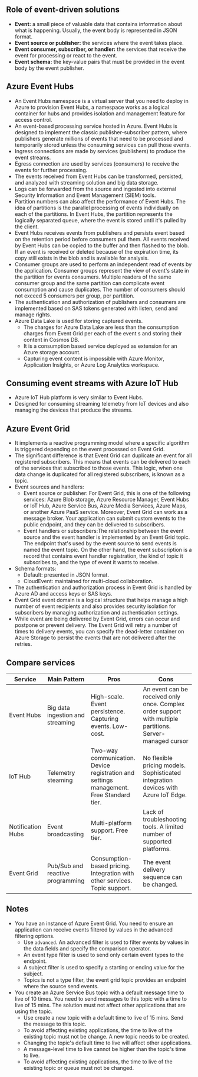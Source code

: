 ## Role of event-driven solutions
- **Event:** a small piece of valuable data that contains information about what is happening. Usually, the event body is represented in JSON format.
- **Event source or publisher:** the services where the event takes place.
- **Event consumer, subscriber, or handler:** the services that receive the event for processing or react to the event.
- **Event schema:** the key-value pairs that must be provided in the event body by the event publisher.
## Azure Event Hubs
- An Event Hubs namespace is a virtual server that you need to deploy in Azure to provision Event Hubs, a namespace works as a logical container for hubs and provides isolation and management feature for access control.
- An event-based processing service hosted in Azure. Event Hubs is designed to implement the classic publisher-subscriber pattern, where publishers generate millions of events that need to be processed and temporarily stored unless the consuming services can pull those events.
- Ingress connections are made by services (publishers) to produce the event streams.
- Egress connection are used by services (consumers) to receive the events for further processing.
- The events received from Event Hubs can be transformed, persisted, and analyzed with streaming solution and big data storage.
- Logs can be forwarded from the source and ingested into external Security Information and Event Management (SIEM) tools.
- Partition numbers can also affect the performance of Event Hubs. The idea of partitions is the parallel processing of events individually on each of the partitions. In Event Hubs, the partition represents the logically separated queue, where the event is stored until it's pulled by the client.
- Event Hubs receives events from publishers and persists event based on the retention period before consumers pull them. All events received by Event Hubs can be copied to the buffer and then flashed to the blob. If an event is received or deleted because of the expiration time, its copy still exists in the blob and is available for analysis.
- Consumer groups are used to perform an independent read of events by the application. Consumer groups represent the view of event's state in the partition for events consumers. Multiple readers of the same consumer group and the same partition can complicate event consumption and cause duplicates. The number of consumers should not exceed 5 consumers per group, per partition.
- The authentication and authorization of publishers and consumers are implemented based on SAS tokens generated with listen, send and manage rights.
- Azure Data Lake is used for storing captured events.
	- The charges for Azure Data Lake are less than the consumption charges from Event Grid per each of the event s and storing their content in Cosmos DB.
	- It is a consumption based service deployed as extension for an Azure storage account.
	- Capturing event content is impossible with Azure Monitor, Application Insights, or Azure Log Analytics workspace.
## Consuming event streams with Azure IoT Hub
- Azure IoT Hub platform is very similar to Event Hubs.
- Designed for consuming streaming telemetry from IoT devices and also managing the devices that produce the streams.
## Azure Event Grid
- It implements a reactive programming model where a specific algorithm is triggered depending on the event processed on Event Grid.
- The significant difference is that Event Grid can duplicate an event for all registered subscribers. This means that events can be delivered to each of the services that subscribed to those events. This logic, when one data change is duplicated for all registered subscribers, is known as a topic.
- Event sources and handlers:
	- Event source or publisher: For Event Grid, this is one of the following services: Azure Blob storage, Azure Resource Manager, Event Hubs or IoT Hub, Azure Service Bus, Azure Media Services, Azure Maps, or another Azure PaaS service. Moreover, Event Grid can work as a message broker. Your application can submit custom events to the public endpoint, and they can be delivered to subscribers.
	- Event handlers or subscribers:The relationship between the event source and the event handler is implemented by an Event Grid topic. The endpoint that's used by the event source to send events is named the event topic. On the other hand, the event subscription is a record that contains event handler registration, the kind of topic it subscribes to, and the type of event it wants to receive.
- Schema formats:
	- Default: presented in JSON format.
	- CloudEvent: maintained for multi-cloud collaboration.
- The authentication and authorization process in Event Grid is handled by Azure AD and access keys or SAS keys.
- Event Grid event domain is a logical structure that helps manage a high number of event recipients and also provides security isolation for subscribers by managing authorization and authentication settings.
- While event are being delivered by Event Grid, errors can occur and postpone or prevent delivery. The Event Grid will retry a number of times to delivery events, you can specify the dead-letter container on Azure Storage to persist the events that are not delivered after the retries.
## Compare services

| Service | Main Pattern | Pros | Cons | 
| ------- | ------ | ------ | ------ |
| Event Hubs| Big data ingestion and streaming | High-scale. Event persistence. Capturing events. Low-cost. |  An event can be received only once. Complex order support with multiple partitions. Server-managed cursor |
| IoT Hub | Telemetry steaming | Two-way communication. Device registration and settings management. Free Standard tier. | No flexible pricing models. Sophisticated integration devices with Azure IoT Edge.
| Notification Hubs | Event broadcasting | Multi-platform support. Free tier. | Lack of troubleshooting tools. A limited number of supported platforms. |
| Event Grid | Pub/Sub and reactive programming | Consumption-based pricing. Integration with other services. Topic support. | The event delivery sequence can be changed. |

## Notes
- You have an instance of Azure Event Grid. You need to ensure an application can receive events filtered by values in the advanced filtering options.
	- Use `advanced`. An advanced filter is used to filter events by values in the data fields and specify the comparison operator.
	- An event type filter is used to send only certain event types to the endpoint.
	- A subject filter is used to specify a starting or ending value for the subject.
	- Topics is not a type filter, the event grid topic provides an endpoint where the source send events.
- You create an Azure Service Bus topic with a default message time to live of 10 times. You need to send messages to this topic with a time to live of 15 mins. The solution must not affect other applications that are using the topic.
	- Use create a new topic with a default time to live of 15 mins. Send the message to this topic.
	- To avoid affecting existing applications, the time to live of the existing topic must not be change. A new topic needs to be created.
	- Changing the topic's default time to live will affect other applications.
	- A message-level time to live cannot be higher than the topic's time to live.
	- To avoid affecting existing applications, the time to live of the existing topic or queue must not be changed.